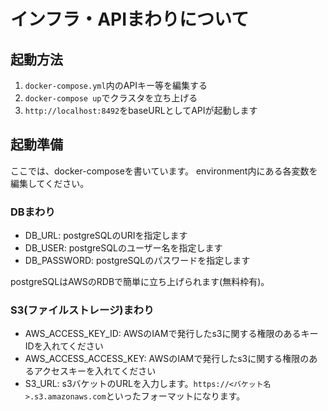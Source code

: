 # インフラ・APIまわりについて

## 起動方法

1. `docker-compose.yml`内のAPIキー等を編集する
1. `docker-compose up`でクラスタを立ち上げる
1. `http://localhost:8492`をbaseURLとしてAPIが起動します

## 起動準備

ここでは、docker-composeを書いています。
environment内にある各変数を編集してください。

### DBまわり

- DB_URL: postgreSQLのURIを指定します
- DB_USER: postgreSQLのユーザー名を指定します
- DB_PASSWORD: postgreSQLのパスワードを指定します

postgreSQLはAWSのRDBで簡単に立ち上げられます(無料枠有)。

### S3(ファイルストレージ)まわり

- AWS_ACCESS_KEY_ID: AWSのIAMで発行したs3に関する権限のあるキーIDを入れてください
- AWS_ACCESS_ACCESS_KEY: AWSのIAMで発行したs3に関する権限のあるアクセスキーを入れてください
- S3_URL: s3バケットのURLを入力します。`https://<バケット名>.s3.amazonaws.com`といったフォーマットになります。
